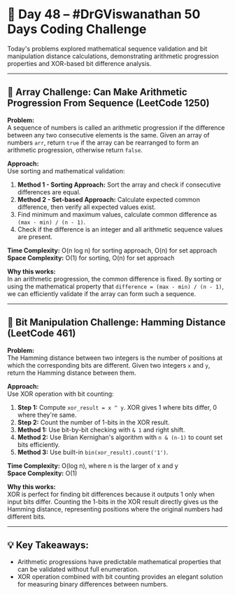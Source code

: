 # 🚀 Day 48 – #DrGViswanathan 50 Days Coding Challenge

Today's problems explored mathematical sequence validation and bit manipulation distance calculations, demonstrating arithmetic progression properties and XOR-based bit difference analysis.

---

## 💫 Array Challenge: Can Make Arithmetic Progression From Sequence (LeetCode 1250)

**Problem:**  
A sequence of numbers is called an arithmetic progression if the difference between any two consecutive elements is the same. Given an array of numbers `arr`, return `true` if the array can be rearranged to form an arithmetic progression, otherwise return `false`.

**Approach:**  
Use sorting and mathematical validation:
1. **Method 1 - Sorting Approach:** Sort the array and check if consecutive differences are equal.
2. **Method 2 - Set-based Approach:** Calculate expected common difference, then verify all expected values exist.
3. Find minimum and maximum values, calculate common difference as `(max - min) / (n - 1)`.
4. Check if the difference is an integer and all arithmetic sequence values are present.

**Time Complexity:** O(n log n) for sorting approach, O(n) for set approach  
**Space Complexity:** O(1) for sorting, O(n) for set approach

**Why this works:**  
In an arithmetic progression, the common difference is fixed. By sorting or using the mathematical property that `difference = (max - min) / (n - 1)`, we can efficiently validate if the array can form such a sequence.

---

## 💫 Bit Manipulation Challenge: Hamming Distance (LeetCode 461)

**Problem:**  
The Hamming distance between two integers is the number of positions at which the corresponding bits are different. Given two integers `x` and `y`, return the Hamming distance between them.

**Approach:**  
Use XOR operation with bit counting:
1. **Step 1:** Compute `xor_result = x ^ y`. XOR gives 1 where bits differ, 0 where they're same.
2. **Step 2:** Count the number of 1-bits in the XOR result.
3. **Method 1:** Use bit-by-bit checking with `& 1` and right shift.
4. **Method 2:** Use Brian Kernighan's algorithm with `n & (n-1)` to count set bits efficiently.
5. **Method 3:** Use built-in `bin(xor_result).count('1')`.

**Time Complexity:** O(log n), where n is the larger of x and y  
**Space Complexity:** O(1)

**Why this works:**  
XOR is perfect for finding bit differences because it outputs 1 only when input bits differ. Counting the 1-bits in the XOR result directly gives us the Hamming distance, representing positions where the original numbers had different bits.

---

## 💡 Key Takeaways:
- Arithmetic progressions have predictable mathematical properties that can be validated without full enumeration.
- XOR operation combined with bit counting provides an elegant solution for measuring binary differences between numbers.
